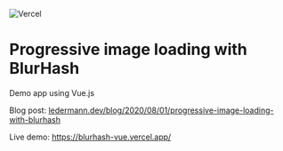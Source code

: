 ![Vercel](https://vercelbadge.vercel.app/api/ledermann/blurhash-vue)

# Progressive image loading with BlurHash

Demo app using Vue.js

Blog post: [ledermann.dev/blog/2020/08/01/progressive-image-loading-with-blurhash](https://ledermann.dev/blog/2020/08/01/progressive-image-loading-with-blurhash/)

Live demo: https://blurhash-vue.vercel.app/

